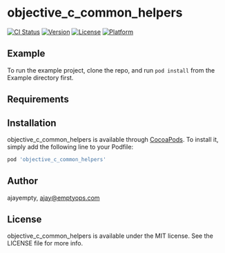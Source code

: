 # objective_c_common_helpers

[![CI Status](https://img.shields.io/travis/ajayempty/objective_c_common_helpers.svg?style=flat)](https://travis-ci.org/ajayempty/objective_c_common_helpers)
[![Version](https://img.shields.io/cocoapods/v/objective_c_common_helpers.svg?style=flat)](https://cocoapods.org/pods/objective_c_common_helpers)
[![License](https://img.shields.io/cocoapods/l/objective_c_common_helpers.svg?style=flat)](https://cocoapods.org/pods/objective_c_common_helpers)
[![Platform](https://img.shields.io/cocoapods/p/objective_c_common_helpers.svg?style=flat)](https://cocoapods.org/pods/objective_c_common_helpers)

## Example

To run the example project, clone the repo, and run `pod install` from the Example directory first.

## Requirements

## Installation

objective_c_common_helpers is available through [CocoaPods](https://cocoapods.org). To install
it, simply add the following line to your Podfile:

```ruby
pod 'objective_c_common_helpers'
```

## Author

ajayempty, ajay@emptyops.com

## License

objective_c_common_helpers is available under the MIT license. See the LICENSE file for more info.
